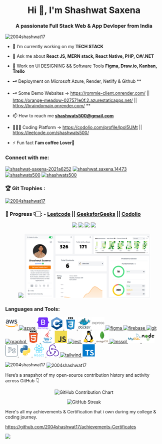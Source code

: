 
<h1 align="center">Hi 👋, I'm Shashwat Saxena</h1>
<h3 align="center">A passionate Full Stack Web & App Devloper from India</h3>

<p align="left"> <img src="https://komarev.com/ghpvc/?username=2004shashwat17&label=Profile%20views&color=0e75b6&style=flat" alt="2004shashwat17" /> </p>

- 🔭 I’m currently working on my **TECH STACK**

- 💬 Ask me about **React JS, MERN stack, React Native, PHP, C#/.NET**

- 🍬 Work on UI DESIGNING && Software Tools **Figma, Draw.io, Kanban, Trello**

- 🗝️ Deployment on Microsoft Azure, Render, Netlify & Github **

- 🗝 Some Demo Websites -> https://rommie-client.onrender.com/ || https://orange-meadow-027571e0f.2.azurestaticapps.net/ || https://braindomain.onrender.com/ **

- 📫 How to reach me **shashwats500@gmail.com**

- 👩🏻‍💻 Coding Platform -> https://codolio.com/profile/lpol5UMt || https://leetcode.com/shashwats500/

- ⚡ Fun fact **I'am coffee Lover🍵**

<h3 align="left">Connect with me:</h3>
<p align="left">
<a href="https://linkedin.com/in/shashwat-saxena-2021a6252" target="blank"><img align="center" src="https://raw.githubusercontent.com/rahuldkjain/github-profile-readme-generator/master/src/images/icons/Social/linked-in-alt.svg" alt="shashwat-saxena-2021a6252" height="30" width="40" /></a>
<a href="https://fb.com/shashwat.saxena.14473" target="blank"><img align="center" src="https://raw.githubusercontent.com/rahuldkjain/github-profile-readme-generator/master/src/images/icons/Social/facebook.svg" alt="shashwat.saxena.14473" height="30" width="40" /></a>
<a href="https://instagram.com/shashwats500" target="blank"><img align="center" src="https://raw.githubusercontent.com/rahuldkjain/github-profile-readme-generator/master/src/images/icons/Social/instagram.svg" alt="shashwats500" height="30" width="40" /></a>
<a href="https://www.leetcode.com/shashwats500" target="blank"><img align="center" src="https://raw.githubusercontent.com/rahuldkjain/github-profile-readme-generator/master/src/images/icons/Social/leet-code.svg" alt="shashwats500" height="30" width="40" /></a>
</p>

### 🏆 Git Trophies :
<p align="left"> <a href="https://github.com/ryo-ma/github-profile-trophy"><img src="https://github-profile-trophy.vercel.app/?username=2004shashwat17" alt="2004shashwat17" /></a> </p>

### 🔗 Progress 👇🏻: - [Leetcode](https://leetcode.com/shashwats500/) || [GeeksforGeeks](https://www.geeksforgeeks.org/user/shashwafgi6/) || [Codolio](https://codolio.com/profile/lpol5UMt)
<p align="center">
  <img src="https://img.shields.io/badge/LeetCode-50DaysOfCode-yellow?style=for-the-badge&logo=leetcode&logoColor=white" />
  <img src="https://img.shields.io/badge/LeetCode-100DaysOfCode-orange?style=for-the-badge&logo=leetcode&logoColor=white" />
  <img src="https://img.shields.io/badge/DSA%20Practice-GeeksforGeeks-green?style=for-the-badge&logo=geeksforgeeks" />
  <img src="https://img.shields.io/badge/Platform-Codolio-blue?style=for-the-badge&logo=codeforces" />
</p>
<p align="center">
  <img src="https://leetcard.jacoblin.cool/shashwats500?theme=unicorn&ext=heatmap" width="400" />
  <img src="https://github.com/2004shashwat17/2004shashwat17/blob/main/codolio.png" alt="Codolio Progress" width="400" />
</p>
<h3 align="left">Languages and Tools:</h3>
<p align="left"> <a href="https://aws.amazon.com" target="_blank" rel="noreferrer"> <img src="https://raw.githubusercontent.com/devicons/devicon/master/icons/amazonwebservices/amazonwebservices-original-wordmark.svg" alt="aws" width="40" height="40"/> </a> <a href="https://azure.microsoft.com/en-in/" target="_blank" rel="noreferrer"> <img src="https://www.vectorlogo.zone/logos/microsoft_azure/microsoft_azure-icon.svg" alt="azure" width="40" height="40"/> </a> <a href="https://getbootstrap.com" target="_blank" rel="noreferrer"> <img src="https://raw.githubusercontent.com/devicons/devicon/master/icons/bootstrap/bootstrap-plain-wordmark.svg" alt="bootstrap" width="40" height="40"/> </a> <a href="https://www.w3schools.com/cpp/" target="_blank" rel="noreferrer"> <img src="https://raw.githubusercontent.com/devicons/devicon/master/icons/cplusplus/cplusplus-original.svg" alt="cplusplus" width="40" height="40"/> </a> <a href="https://www.w3schools.com/css/" target="_blank" rel="noreferrer"> <img src="https://raw.githubusercontent.com/devicons/devicon/master/icons/css3/css3-original-wordmark.svg" alt="css3" width="40" height="40"/> </a> <a href="https://www.docker.com/" target="_blank" rel="noreferrer"> <img src="https://raw.githubusercontent.com/devicons/devicon/master/icons/docker/docker-original-wordmark.svg" alt="docker" width="40" height="40"/> </a> <a href="https://expressjs.com" target="_blank" rel="noreferrer"> <img src="https://raw.githubusercontent.com/devicons/devicon/master/icons/express/express-original-wordmark.svg" alt="express" width="40" height="40"/> </a> <a href="https://www.figma.com/" target="_blank" rel="noreferrer"> <img src="https://www.vectorlogo.zone/logos/figma/figma-icon.svg" alt="figma" width="40" height="40"/> </a> <a href="https://firebase.google.com/" target="_blank" rel="noreferrer"> <img src="https://www.vectorlogo.zone/logos/firebase/firebase-icon.svg" alt="firebase" width="40" height="40"/> </a> <a href="https://git-scm.com/" target="_blank" rel="noreferrer"> <img src="https://www.vectorlogo.zone/logos/git-scm/git-scm-icon.svg" alt="git" width="40" height="40"/> </a> <a href="https://graphql.org" target="_blank" rel="noreferrer"> <img src="https://www.vectorlogo.zone/logos/graphql/graphql-icon.svg" alt="graphql" width="40" height="40"/> </a> <a href="https://www.w3.org/html/" target="_blank" rel="noreferrer"> <img src="https://raw.githubusercontent.com/devicons/devicon/master/icons/html5/html5-original-wordmark.svg" alt="html5" width="40" height="40"/> </a> <a href="https://www.java.com" target="_blank" rel="noreferrer"> <img src="https://raw.githubusercontent.com/devicons/devicon/master/icons/java/java-original.svg" alt="java" width="40" height="40"/> </a> <a href="https://developer.mozilla.org/en-US/docs/Web/JavaScript" target="_blank" rel="noreferrer"> <img src="https://raw.githubusercontent.com/devicons/devicon/master/icons/javascript/javascript-original.svg" alt="javascript" width="40" height="40"/> </a> <a href="https://jestjs.io" target="_blank" rel="noreferrer"> <img src="https://www.vectorlogo.zone/logos/jestjsio/jestjsio-icon.svg" alt="jest" width="40" height="40"/> </a> <a href="https://www.linux.org/" target="_blank" rel="noreferrer"> <img src="https://raw.githubusercontent.com/devicons/devicon/master/icons/linux/linux-original.svg" alt="linux" width="40" height="40"/> </a> <a href="https://www.mongodb.com/" target="_blank" rel="noreferrer"> <img src="https://raw.githubusercontent.com/devicons/devicon/master/icons/mongodb/mongodb-original-wordmark.svg" alt="mongodb" width="40" height="40"/> </a> <a href="https://www.microsoft.com/en-us/sql-server" target="_blank" rel="noreferrer"> <img src="https://www.svgrepo.com/show/303229/microsoft-sql-server-logo.svg" alt="mssql" width="40" height="40"/> </a> <a href="https://www.mysql.com/" target="_blank" rel="noreferrer"> <img src="https://raw.githubusercontent.com/devicons/devicon/master/icons/mysql/mysql-original-wordmark.svg" alt="mysql" width="40" height="40"/> </a> <a href="https://nodejs.org" target="_blank" rel="noreferrer"> <img src="https://raw.githubusercontent.com/devicons/devicon/master/icons/nodejs/nodejs-original-wordmark.svg" alt="nodejs" width="40" height="40"/> </a> <a href="https://www.photoshop.com/en" target="_blank" rel="noreferrer"> <img src="https://raw.githubusercontent.com/devicons/devicon/master/icons/photoshop/photoshop-line.svg" alt="photoshop" width="40" height="40"/> </a> <a href="https://www.python.org" target="_blank" rel="noreferrer"> <img src="https://raw.githubusercontent.com/devicons/devicon/master/icons/python/python-original.svg" alt="python" width="40" height="40"/> </a> <a href="https://reactjs.org/" target="_blank" rel="noreferrer"> <img src="https://raw.githubusercontent.com/devicons/devicon/master/icons/react/react-original-wordmark.svg" alt="react" width="40" height="40"/> </a> <a href="https://redux.js.org" target="_blank" rel="noreferrer"> <img src="https://raw.githubusercontent.com/devicons/devicon/master/icons/redux/redux-original.svg" alt="redux" width="40" height="40"/> </a> <a href="https://tailwindcss.com/" target="_blank" rel="noreferrer"> <img src="https://www.vectorlogo.zone/logos/tailwindcss/tailwindcss-icon.svg" alt="tailwind" width="40" height="40"/> </a> <a href="https://www.typescriptlang.org/" target="_blank" rel="noreferrer"> <img src="https://raw.githubusercontent.com/devicons/devicon/master/icons/typescript/typescript-original.svg" alt="typescript" width="40" height="40"/> </a> </p>

<p><img align="left" src="https://github-readme-stats.vercel.app/api/top-langs?username=2004shashwat17&show_icons=true&locale=en&layout=compact" alt="2004shashwat17" /></p>

<p>&nbsp;<img align="center" src="https://github-readme-stats.vercel.app/api?username=2004shashwat17&show_icons=true&locale=en" alt="2004shashwat17" /></p>

Here’s a snapshot of my open-source contribution history and activity across GitHub 👇

<p align="center"> <img src="https://ghchart.rshah.org/2004shashwat17" alt="GitHub Contribution Chart" /> </p> <p align="center"> <img src="https://github-readme-streak-stats.herokuapp.com?user=2004shashwat17&theme=tokyonight" alt="GitHub Streak" /> </p> 

Here's all my achievements & Certification that i own during my college & coding journey.

https://github.com/2004shashwat17/achievements-Certificates

<img src="https://github-readme-stats.vercel.app/api?username=2004shashwat17&show_icons=true&theme=radical" width="350"/>




